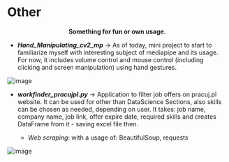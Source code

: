 # Other
<p align="center">
  <b>Something for fun or own usage.</b>
</p>

- ***Hand_Manipulating_cv2_mp*** -> As of today, mini project to start to familiarize myself with interesting subject of mediapipe and its usage. For now, it includes volume control and mouse control (including clicking and screen manipulation) using hand gestures.

![image](https://github.com/bartoszkozakiewicz/Other/assets/105235140/7119421c-b535-40c3-be54-1930db4156c8)

- ***workfinder_pracujpl.py*** -> Application to filter job offers on pracuj.pl website. It can be used for other than DataScience Sections, also skills can be chosen as needed, depending on user. It takes: job name, company name, job link, offer expire date, required skills and creates DataFrame from it - saving excel file then.

    - *Web scraping*: with a usage of:  BeautifulSoup, requests

![image](https://github.com/bartoszkozakiewicz/Other/assets/105235140/cb148417-2f72-443b-8310-5a203c09a7d6)

